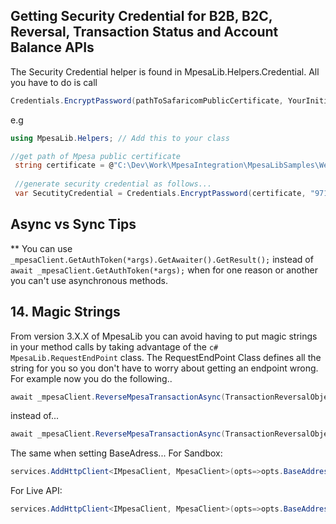 
## Getting Security Credential for B2B, B2C, Reversal, Transaction Status and Account Balance APIs
The Security Credential helper is found in MpesaLib.Helpers.Credential.
All you have to do is call 

```c# 
Credentials.EncryptPassword(pathToSafaricomPublicCertificate, YourInitiatorpassword)
```
e.g
```c#
using MpesaLib.Helpers; // Add this to your class

//get path of Mpesa public certificate
 string certificate = @"C:\Dev\Work\MpesaIntegration\MpesaLibSamples\WebApplication1\Certificate\prod.cer";
 
 //generate security credential as follows...
 var SecutityCredential = Credentials.EncryptPassword(certificate, "971796");

```

## Async vs Sync Tips
** You can use ```_mpesaClient.GetAuthToken(*args).GetAwaiter().GetResult();``` instead of ```await _mpesaClient.GetAuthToken(*args);```  when for one reason or another you can't use asynchronous methods.

## 14. Magic Strings
From version 3.X.X of MpesaLib you can avoid having to put magic strings in your method calls by taking advantage of the 
```c# MpesaLib.RequestEndPoint``` class. The RequestEndPoint Class defines all the string for you so you don't have to worry about getting an endpoint wrong. For example now you do the following..
```c#
await _mpesaClient.ReverseMpesaTransactionAsync(TransactionReversalObject, accesstoken, RequestEndPoint.ReverseMpesaTransaction);
```
instead of...

```c#
await _mpesaClient.ReverseMpesaTransactionAsync(TransactionReversalObject, accesstoken, "mpesa/reversal/v1/request");
```

The same when setting BaseAdress...
For Sandbox:
```c#
services.AddHttpClient<IMpesaClient, MpesaClient>(opts=>opts.BaseAddress = RequestEndPoint.SandboxBaseAddress);
```
For Live API:
```c#
services.AddHttpClient<IMpesaClient, MpesaClient>(opts=>opts.BaseAddress = RequestEndPoint.LiveBaseAddress);
```
